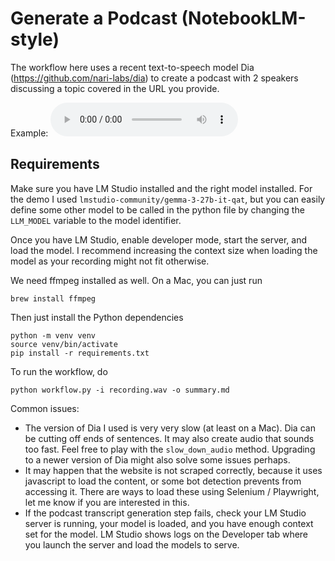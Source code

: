# Generate a Podcast (NotebookLM-style)

The workflow here uses a recent text-to-speech model Dia (https://github.com/nari-labs/dia) to create a podcast with 2 speakers discussing a topic covered in the URL you provide. 

Example:
<audio controls>
  <source src="sample_audio.wav" type="audio/wav">
  Your browser does not support the audio element.
</audio>

## Requirements

Make sure you have LM Studio installed and the right model installed. For the demo I used `lmstudio-community/gemma-3-27b-it-qat`, but you can easily define some other model to be called in the python file by changing the `LLM_MODEL` variable to the model identifier.

Once you have LM Studio, enable developer mode, start the server, and load the model. I recommend increasing the context size when loading the model as your recording might not fit otherwise. 

We need ffmpeg installed as well. On a Mac, you can just run

    brew install ffmpeg

Then just install the Python dependencies

    python -m venv venv 
    source venv/bin/activate
    pip install -r requirements.txt 

To run the workflow, do

    python workflow.py -i recording.wav -o summary.md

Common issues:
- The version of Dia I used is very very slow (at least on a Mac). Dia can be cutting off ends of sentences. It may also create audio that sounds too fast. Feel free to play with the `slow_down_audio` method. Upgrading to a newer version of Dia might also solve some issues perhaps.
- It may happen that the website is not scraped correctly, because it uses javascript to load the content, or some bot detection prevents from accessing it. There are ways to load these using Selenium / Playwright, let me know if you are interested in this.
- If the podcast transcript generation step fails, check your LM Studio server is running, your model is loaded, and you have enough context set for the model. LM Studio shows logs on the Developer tab where you launch the server and load the models to serve.